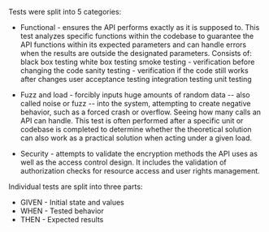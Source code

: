 Tests were split into 5 categories:
- Functional - ensures the API performs exactly as it is supposed to. 
This test analyzes specific functions within the codebase to guarantee the API functions 
within its expected parameters and can handle errors when the results are outside the designated parameters.
Consists of: 
    black box testing
    white box testing
    smoke testing - verification before changing the code
    sanity testing - verification if the code still works after changes
    user acceptance testing
    integration testing
    unit testing

- Fuzz and load - forcibly inputs huge amounts of random data -- also called noise or fuzz -- 
into the system, attempting to create negative behavior, such as a forced crash or overflow. 
Seeing how many calls an API can handle. This test is often performed 
after a specific unit or codebase is completed to determine whether the theoretical solution 
can also work as a practical solution when acting under a given load.

- Security - attempts to validate the encryption methods the API uses 
as well as the access control design. It includes the validation of authorization 
checks for resource access and user rights management.

Individual tests are split into three parts:
- GIVEN - Initial state and values
- WHEN - Tested behavior
- THEN - Expected results